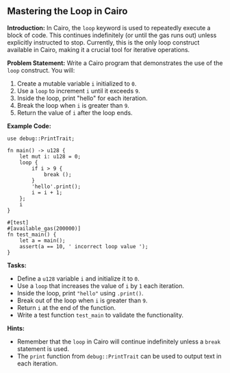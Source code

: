 ## Mastering the Loop in Cairo

**Introduction:**
In Cairo, the `loop` keyword is used to repeatedly execute a block of code. This continues indefinitely (or until the gas runs out) unless explicitly instructed to stop. Currently, this is the only loop construct available in Cairo, making it a crucial tool for iterative operations.

**Problem Statement:**
Write a Cairo program that demonstrates the use of the `loop` construct. You will:

1. Create a mutable variable `i` initialized to `0`.
2. Use a `loop` to increment `i` until it exceeds `9`.
3. Inside the loop, print "hello" for each iteration.
4. Break the loop when `i` is greater than `9`.
5. Return the value of `i` after the loop ends.

**Example Code:**

```cairo
use debug::PrintTrait;

fn main() -> u128 {
    let mut i: u128 = 0;
    loop {
        if i > 9 {
            break ();
        }
        'hello'.print();
        i = i + 1;
    };
    i
}

#[test]
#[available_gas(200000)]
fn test_main() {
    let a = main();
    assert(a == 10, ' incorrect loop value ');
}
```

**Tasks:**

- Define a `u128` variable `i` and initialize it to `0`.
- Use a `loop` that increases the value of `i` by `1` each iteration.
- Inside the loop, print `"hello"` using `.print()`.
- Break out of the loop when `i` is greater than `9`.
- Return `i` at the end of the function.
- Write a test function `test_main` to validate the functionality.

**Hints:**

- Remember that the `loop` in Cairo will continue indefinitely unless a `break` statement is used.
- The `print` function from `debug::PrintTrait` can be used to output text in each iteration.
